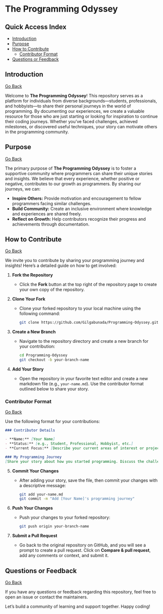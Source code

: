 # The Programming Odyssey

## Quick Access Index

- [Introduction](#introduction)
- [Purpose](#purpose)
- [How to Contribute](#how-to-contribute)
  - [Contributor Format](#contributor-format)
- [Questions or Feedback](#questions-or-feedback)

## Introduction

[Go Back](#quick-access-index)

Welcome to **The Programming Odyssey**! This repository serves as a platform for individuals from diverse backgrounds—students, professionals, and hobbyists—to share their personal journeys in the world of programming. By documenting our experiences, we create a valuable resource for those who are just starting or looking for inspiration to continue their coding journeys. Whether you’ve faced challenges, achieved milestones, or discovered useful techniques, your story can motivate others in the programming community.

## Purpose

[Go Back](#quick-access-index)

The primary purpose of **The Programming Odyssey** is to foster a supportive community where programmers can share their unique stories and insights. We believe that every experience, whether positive or negative, contributes to our growth as programmers. By sharing our journeys, we can:

- **Inspire Others:** Provide motivation and encouragement to fellow programmers facing similar challenges.
- **Build Community:** Create an inclusive environment where knowledge and experiences are shared freely.
- **Reflect on Growth:** Help contributors recognize their progress and achievements through documentation.

## How to Contribute

[Go Back](#quick-access-index)

We invite you to contribute by sharing your programming journey and insights! Here’s a detailed guide on how to get involved:

1. **Fork the Repository**
   - Click the **Fork** button at the top right of the repository page to create your own copy of the repository.

2. **Clone Your Fork**
   - Clone your forked repository to your local machine using the following command:
     ```bash
     git clone https://github.com/Gilgabunada/Programming-Odyssey.git
     ```

3. **Create a New Branch**
   - Navigate to the repository directory and create a new branch for your contribution:
     ```bash
     cd Programming-Odyssey
     git checkout -b your-branch-name
     ```

4. **Add Your Story**
   - Open the repository in your favorite text editor and create a new markdown file (e.g., `your-name.md`). Use the contributor format outlined below to share your story.

### Contributor Format

[Go Back](#quick-access-index)

Use the following format for your contributions:

```markdown
### Contributor Details

- **Name:** [Your Name]
- **Status:** [e.g., Student, Professional, Hobbyist, etc.]
- **Current Focus:** [Describe your current areas of interest or projects you're working on in programming.]

### My Programming Journey
[Share your story about how you started programming. Discuss the challenges you faced, how you overcame them, and whether you find it easier or harder now. Include any lessons learned that might motivate others.]
```
5. **Commit Your Changes**
   - After adding your story, save the file, then commit your changes with a descriptive message:
     ```bash
     git add your-name.md
     git commit -m "Add [Your Name]'s programming journey"
     ```

6. **Push Your Changes**
   - Push your changes to your forked repository:
     ```bash
     git push origin your-branch-name
     ```

7. **Submit a Pull Request**
   - Go back to the original repository on GitHub, and you will see a prompt to create a pull request. Click on **Compare & pull request**, add any comments or context, and submit it.

## Questions or Feedback

[Go Back](#quick-access-index)

If you have any questions or feedback regarding this repository, feel free to open an issue or contact the maintainers.

Let’s build a community of learning and support together. Happy coding!
